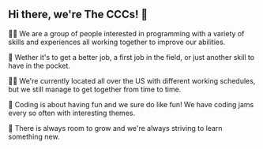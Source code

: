 ## Hi there, we're The CCCs! 👋


🙋‍♀️ We are a group of people interested in programming with a variety of skills and experiences all working together to improve our abilities.

🌈 Wether it's to get a better job, a first job in the field, or just another skill to have in the pocket.

👩‍💻 We're currently located all over the US with different working schedules, but we still manage to get together from time to time.

🍿 Coding is about having fun and we sure do like fun! We have coding jams every so often with interesting themes.

🧙 There is always room to grow and we're always striving to learn something new.


